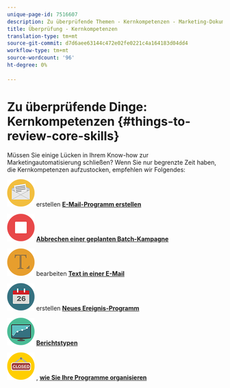 ```yaml
---
unique-page-id: 7516607
description: Zu überprüfende Themen - Kernkompetenzen - Marketing-Dokumente - Produktdokumentation
title: Überprüfung - Kernkompetenzen
translation-type: tm+mt
source-git-commit: d7d6aee63144c472e02fe0221c4a164183d04dd4
workflow-type: tm+mt
source-wordcount: '96'
ht-degree: 0%

---
```



# Zu überprüfende Dinge: Kernkompetenzen {#things-to-review-core-skills}

Müssen Sie einige Lücken in Ihrem Know-how zur Marketingautomatisierung schließen? Wenn Sie nur begrenzte Zeit haben, die Kernkompetenzen aufzustocken, empfehlen wir Folgendes:

![E-Mail-Programm](assets/office-28.png) erstellen [**E-Mail-Programm erstellen**](/help/marketo/product-docs/email-marketing/email-programs/creating-an-email-program/create-an-email-program.md)

![Abbrechen einer geplanten Batch-Kampagne](assets/multimedia-27.png) [**Abbrechen einer geplanten Batch-Kampagne**](/help/marketo/product-docs/core-marketo-concepts/smart-campaigns/using-smart-campaigns/cancel-a-scheduled-batch-campaign-run.md)

![Text in einer E-Mail](assets/graphic-design-tools-34.png) bearbeiten [**Text in einer E-Mail**](/help/marketo/product-docs/email-marketing/general/email-editor-2/edit-elements-in-an-email.md)

![Neues Ereignis-Programm](assets/seo-57.png) erstellen [**Neues Ereignis-Programm**](/help/marketo/product-docs/demand-generation/events/understanding-events/create-a-new-event-program.md)

![Berichtstypen](assets/seo-04.png) [**Berichtstypen**](/help/marketo/product-docs/reporting/basic-reporting/report-types/report-type-overview.md)

![So organisieren Sie Ihre Programme](assets/shopping-09.png) , [**wie Sie Ihre Programme organisieren**](/help/marketo/product-docs/core-marketo-concepts/programs/working-with-programs/best-practice-how-to-organize-your-programs.md)
